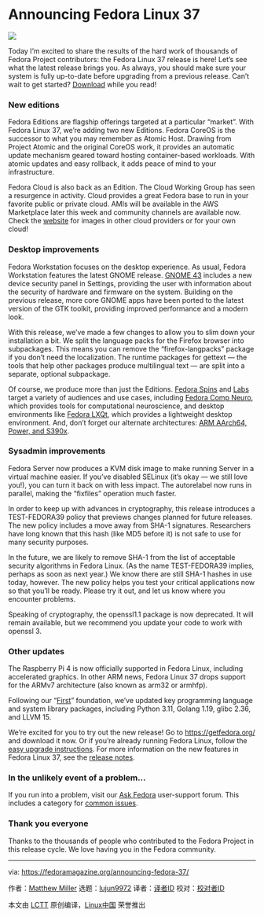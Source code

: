 [#]: subject: "Announcing Fedora Linux 37"
[#]: via: "https://fedoramagazine.org/announcing-fedora-37/"
[#]: author: "Matthew Miller https://fedoramagazine.org/author/mattdm/"
[#]: collector: "lujun9972"
[#]: translator: " "
[#]: reviewer: " "
[#]: publisher: " "
[#]: url: " "

Announcing Fedora Linux 37
======

![][1]

Today I’m excited to share the results of the hard work of thousands of Fedora Project contributors: the Fedora Linux 37 release is here! Let’s see what the latest release brings you. As always, you should make sure your system is fully up-to-date before upgrading from a previous release. Can’t wait to get started? [Download][2] while you read!

### New editions

Fedora Editions are flagship offerings targeted at a particular “market”. With Fedora Linux 37, we’re adding two new Editions. Fedora CoreOS is the successor to what you may remember as Atomic Host. Drawing from Project Atomic and the original CoreOS work, it provides an automatic update mechanism geared toward hosting container-based workloads. With atomic updates and easy rollback, it adds peace of mind to your infrastructure.

Fedora Cloud is also back as an Edition. The Cloud Working Group has seen a resurgence in activity. Cloud provides a great Fedora base to run in your favorite public or private cloud. AMIs will be available in the AWS Marketplace later this week and community channels are available now. Check the [website][3] for images in other cloud providers or for your own cloud!

### Desktop improvements

Fedora Workstation focuses on the desktop experience. As usual, Fedora Workstation features the latest GNOME release. [GNOME 43][4] includes a new device security panel in Settings, providing the user with information about the security of hardware and firmware on the system. Building on the previous release, more core GNOME apps have been ported to the latest version of the GTK toolkit, providing improved performance and a modern look. 

With this release, we’ve made a few changes to allow you to slim down your installation a bit. We split the language packs for the Firefox browser into subpackages. This means you can remove the “firefox-langpacks” package if you don’t need the localization. The runtime packages for gettext — the tools that help other packages produce multilingual text — are split into a separate, optional subpackage.

Of course, we produce more than just the Editions. [Fedora Spins][5] and [Labs][6] target a variety of audiences and use cases, including [Fedora Comp Neuro][7], which provides tools for computational neuroscience, and desktop environments like [Fedora LXQt][8], which provides a lightweight desktop environment. And, don’t forget our alternate architectures: [ARM AArch64, Power, and S390x][9].

### Sysadmin improvements

Fedora Server now produces a KVM disk image to make running Server in a virtual machine easier. If you’ve disabled SELinux (it’s okay — we still love you!), you can turn it back on with less impact. The autorelabel now runs in parallel, making the “fixfiles” operation much faster.

In order to keep up with advances in cryptography, this release introduces a TEST-FEDORA39 policy that previews changes planned for future releases. The new policy includes a move away from SHA-1 signatures. Researchers have long known that this hash (like MD5 before it) is not safe to use for many security purposes.

In the future, we are likely to remove SHA-1 from the list of acceptable security algorithms in Fedora Linux. (As the name TEST-FEDORA39 implies, perhaps as soon as next year.) We know there are still SHA-1 hashes in use today, however. The new policy helps you test your critical applications now so that you’ll be ready. Please try it out, and let us know where you encounter problems.

Speaking of cryptography, the openssl1.1 package is now deprecated. It will remain available, but we recommend you update your code to work with openssl 3.

### Other updates

The Raspberry Pi 4 is now officially supported in Fedora Linux, including accelerated graphics. In other ARM news, Fedora Linux 37 drops support for the ARMv7 architecture (also known as arm32 or armhfp).

Following our “[First][10]” foundation, we’ve updated key programming language and system library packages, including Python 3.11, Golang 1.19, glibc 2.36, and LLVM 15.

We’re excited for you to try out the new release! Go to <https://getfedora.org/> and download it now. Or if you’re already running Fedora Linux, follow the [easy upgrade instructions][11]. For more information on the new features in Fedora Linux 37, see the [release notes][12].

### In the unlikely event of a problem…

If you run into a problem, visit our [Ask Fedora][13] user-support forum. This includes a category for [common issues][14].

### Thank you everyone

Thanks to the thousands of people who contributed to the Fedora Project in this release cycle. We love having you in the Fedora community.

--------------------------------------------------------------------------------

via: https://fedoramagazine.org/announcing-fedora-37/

作者：[Matthew Miller][a]
选题：[lujun9972][b]
译者：[译者ID](https://github.com/译者ID)
校对：[校对者ID](https://github.com/校对者ID)

本文由 [LCTT](https://github.com/LCTT/TranslateProject) 原创编译，[Linux中国](https://linux.cn/) 荣誉推出

[a]: https://fedoramagazine.org/author/mattdm/
[b]: https://github.com/lujun9972
[1]: https://fedoramag.wpenginepowered.com/wp-content/uploads/2022/11/f37-release-1-816x345.jpg
[2]: https://getfedora.org
[3]: https://getfedora.org/en/cloud/
[4]: https://release.gnome.org/43/
[5]: https://spins.fedoraproject.org/
[6]: https://labs.fedoraproject.org/
[7]: https://labs.fedoraproject.org/en/comp-neuro/
[8]: https://spins.fedoraproject.org/en/lxqt/
[9]: https://alt.fedoraproject.org/alt/
[10]: https://docs.fedoraproject.org/en-US/project/#_first
[11]: https://docs.fedoraproject.org/en-US/quick-docs/upgrading/
[12]: https://docs.fedoraproject.org/en-US/fedora/f37/release-notes/
[13]: https://ask.fedoraproject.org/
[14]: https://ask.fedoraproject.org/c/common-issues/141/none
